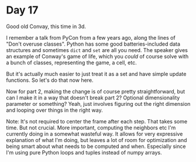 # Day 17
Good old Convay, this time in 3d.

I remember a talk from PyCon from a few years ago, along the lines of 
"Don't overuse classes". Python has some good batteries-included data structures 
and sometimes `dict` and `set` are all you need. The speaker gives an example of 
Conway's game of life, which you _could_ of course solve with a bunch of 
classes, representing the game, a cell, etc. 

But it's actually much easier to just treat it as a set and have simple 
update functions. So let's do that now here.

Now for part 2, making the change is of course pretty straightforward, but 
can I make it in a way that doesn't break part 2? Optional dimensionality 
parameter or something? Yeah, just involves figuring out the right dimension 
and looping over things in the right way. 

Note: It's not required to center the frame after each step. That takes some 
time. But not crucial. More important, computing the neighbors etc I'm 
currently doing in a somewhat wasteful way. It allows for very expressive 
explanation of what I'm doing, but leaves a lot of room for optimization and 
being smart about what needs to be computed and when. Especially since I'm 
using pure Python loops and tuples instead of numpy arrays.